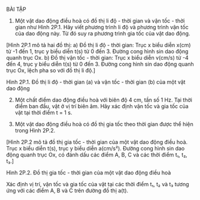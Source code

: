 BÀI TẬP

1. Một vật dao động điều hoà có đồ thị li độ - thời gian và vận tốc - thời gian như Hình 2P.1. Hãy viết phương trình li độ và phương trình vận tốc của dao động này. Từ đó suy ra phương trình gia tốc của vật dao động.

[Hình 2P.1 mô tả hai đồ thị:
a) Đồ thị li độ - thời gian: Trục x biểu diễn x(cm) từ -1 đến 1, trục y biểu diễn t(s) từ 0 đến 3. Đường cong hình sin dao động quanh trục Ox.
b) Đồ thị vận tốc - thời gian: Trục x biểu diễn v(cm/s) từ -4 đến 4, trục y biểu diễn t(s) từ 0 đến 3. Đường cong hình sin dao động quanh trục Ox, lệch pha so với đồ thị li độ.]

Hình 2P.1. Đồ thị li độ - thời gian (a) và vận tốc - thời gian (b) của một vật dao động

2. Một chất điểm dao động điều hoà với biên độ 4 cm, tần số 1 Hz. Tại thời điểm ban đầu, vật ở vị trí biên âm. Hãy xác định vận tốc và gia tốc của vật tại thời điểm t = 1 s.

3. Một vật dao động điều hoà có đồ thị gia tốc theo thời gian được thể hiện trong Hình 2P.2.

[Hình 2P.2 mô tả đồ thị gia tốc - thời gian của một vật dao động điều hoà. Trục x biểu diễn t(s), trục y biểu diễn a(cm/s²). Đường cong hình sin dao động quanh trục Ox, có đánh dấu các điểm A, B, C và các thời điểm t₁, t₂, t₃.]

Hình 2P.2. Đồ thị gia tốc - thời gian của một vật dao động điều hoà

Xác định vị trí, vận tốc và gia tốc của vật tại các thời điểm t₁, t₂ và t₃ tương ứng với các điểm A, B và C trên đường đồ thị a(t).